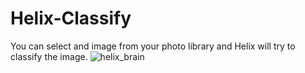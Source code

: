 # Helix-Classify
You can select and image from your photo library and Helix will try to classify the image.
![helix_brain](https://user-images.githubusercontent.com/29666179/48917920-588cfb80-ee57-11e8-9621-0d3a2edd3fc3.png)
